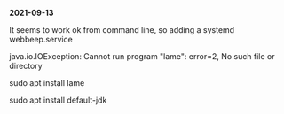 **2021-09-13**

It seems to work ok from command line, so adding a systemd webbeep.service

java.io.IOException: Cannot run program "lame": error=2, No such file or directory

sudo apt install lame

sudo apt install default-jdk
